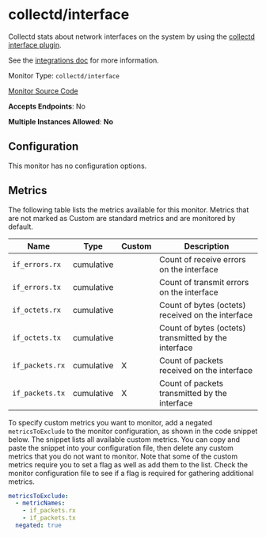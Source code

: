<!--- GENERATED BY gomplate from scripts/docs/monitor-page.md.tmpl --->

# collectd/interface

 Collectd stats about network interfaces on the
system by using the [collectd interface
plugin](https://collectd.org/wiki/index.php/Plugin:Interface).

See the [integrations
doc](https://github.com/signalfx/integrations/tree/master/collectd-interface)
for more information.


Monitor Type: `collectd/interface`

[Monitor Source Code](https://github.com/signalfx/signalfx-agent/tree/master/internal/monitors/collectd/netinterface)

**Accepts Endpoints**: No

**Multiple Instances Allowed**: **No**

## Configuration

This monitor has no configuration options.


## Metrics

The following table lists the metrics available for this monitor. Metrics that are not marked as Custom are standard metrics and are monitored by default.

| Name | Type | Custom | Description |
| ---  | ---  | ---    | ---         |
| `if_errors.rx` | cumulative |  | Count of receive errors on the interface |
| `if_errors.tx` | cumulative |  | Count of transmit errors on the interface |
| `if_octets.rx` | cumulative |  | Count of bytes (octets) received on the interface |
| `if_octets.tx` | cumulative |  | Count of bytes (octets) transmitted by the interface |
| `if_packets.rx` | cumulative | X | Count of packets received on the interface |
| `if_packets.tx` | cumulative | X | Count of packets transmitted by the interface |

To specify custom metrics you want to monitor, add a negated `metricsToExclude` to the monitor configuration, as shown in the code snippet below. The snippet lists all available custom metrics. You can copy and paste the snippet into your configuration file, then delete any custom metrics that you do not want to monitor. 
Note that some of the custom metrics require you to set a flag as well as add them to the list. Check the monitor configuration file to see if a flag is required for gathering additional metrics.
```yaml 
metricsToExclude:
  - metricNames:
    - if_packets.rx
    - if_packets.tx
  negated: true
```






